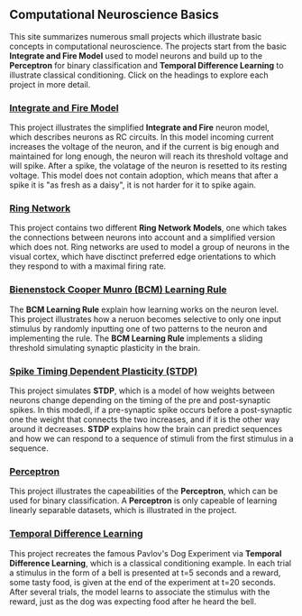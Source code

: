 ## Computational Neuroscience Basics

This site summarizes numerous small projects which illustrate basic concepts in computational neuroscience. The projects start from the basic **Integrate and Fire Model** used to model neurons and build up to the **Perceptron** for binary classification and **Temporal Difference Learning** to illustrate classical conditioning. Click on the headings to explore each project in more detail.

### [Integrate and Fire Model](https://github.com/Ilsa07/Integrate-and-Fire-Model)
This project illustrates the simplified **Integrate and Fire** neuron model, which describes neurons as RC circuits. In this model incoming current increases the voltage of the neuron, and if the current is big enough and maintained for long enough, the neuron will reach its threshold voltage and will spike. After a spike, the volatage of the neuron is resetted to its resting voltage. This model does not contain adoption, which means that after a spike it is "as fresh as a daisy", it is not harder for it to spike again.  

### [Ring Network](https://github.com/Ilsa07/Ring-Network)
This project contains two different **Ring Network Models**, one which takes the connections between neurons into account and a simplified version which does not. Ring networks are used to model a group of neurons in the visual cortex, which have disctinct preferred edge orientations to which they respond to with a maximal firing rate.

### [Bienenstock Cooper Munro (BCM) Learning Rule](https://github.com/Ilsa07/BCM-Learning-Rule)
The **BCM Learning Rule** explain how learning works on the neuron level. This project illustrates how a neruon becomes selective to only one input stimulus by randomly inputting one of two patterns to the neuron and implementing the rule. The **BCM Learning Rule** implements a sliding threshold simulating synaptic plasticity in the brain.

### [Spike Timing Dependent Plasticity (STDP)](https://github.com/Ilsa07/Spike-Timing-Dependent-Plasticity)
This project simulates **STDP**, which is a model of how weights between neurons change depending on the timing of the pre and post-synaptic spikes. In this modedl, if a pre-synaptic spike occurs before a post-synaptic one the weight that connects the two increases, and if it is the other way around it decreases. **STDP** explains how the brain can predict sequences and how we can respond to a sequence of stimuli from the first stimulus in a sequence.

### [Perceptron](https://github.com/Ilsa07/Perceptron)
This project illustrates the capeabilities of the **Perceptron**, which can be used for binary classification. A **Perceptron** is only capeable of learning linearly separable datasets, which is illustrated in the project.

### [Temporal Difference Learning](https://github.com/Ilsa07/TD-Learning-Conditioning)
This project recreates the famous Pavlov's Dog Experiment via **Temporal Difference Learning**, which is a classical conditioning example. In each trial a stimulus in the form of a bell is presented at t=5 seconds and a reward, some tasty food, is given at the end of the experiment at t=20 seconds. After several trials, the model learns to associate the stimulus with the reward, just as the dog was expecting food after he heard the bell.
